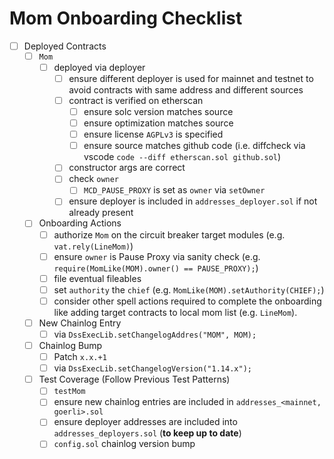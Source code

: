# Mom Onboarding Checklist
  * [ ] Deployed Contracts
    * [ ] `Mom`
      * [ ] deployed via deployer
        * [ ] ensure different deployer is used for mainnet and testnet to avoid contracts with same address and different sources
        * [ ] contract is verified on etherscan
          * [ ] ensure solc version matches source
          * [ ] ensure optimization matches source
          * [ ] ensure license `AGPLv3` is specified
          * [ ] ensure source matches github code (i.e. diffcheck via vscode `code --diff etherscan.sol github.sol`)
        * [ ] constructor args are correct
        * [ ] check `owner`
          * [ ] `MCD_PAUSE_PROXY` is set as `owner` via `setOwner`
        * [ ] ensure deployer is included in `addresses_deployer.sol` if not already present 
    * [ ] Onboarding Actions
      * [ ] authorize `Mom` on the circuit breaker target modules (e.g. `vat.rely(LineMom)`)
      * [ ] ensure `owner` is Pause Proxy via sanity check (e.g. `require(MomLike(MOM).owner() == PAUSE_PROXY);`)
      * [ ] file eventual fileables
      * [ ] set `authority` the `chief` (e.g. `MomLike(MOM).setAuthority(CHIEF);`)
      * [ ] consider other spell actions required to complete the onboarding like adding target contracts to local mom list (e.g. `LineMom`).
    * [ ] New Chainlog Entry
        * [ ] via `DssExecLib.setChangelogAddres("MOM", MOM);`
    * [ ] Chainlog Bump
      * [ ] Patch `x.x.+1`
      * [ ] via `DssExecLib.setChangelogVersion("1.14.x");`
    * [ ] Test Coverage (Follow Previous Test Patterns)
      * [ ] `testMom`
      * [ ] ensure new chainlog entries are included in `addresses_<mainnet, goerli>.sol`
      * [ ] ensure deployer addresses are included into `addresses_deployers.sol` (**to keep up to date**)
      * [ ] `config.sol` chainlog version bump

